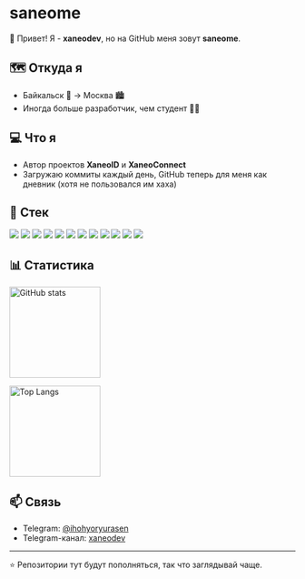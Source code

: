 # saneome

👋 Привет! Я - **xaneodev**, но на GitHub меня зовут **saneome**.  

## 🗺️ Откуда я
- Байкальск 🌊 → Москва 🏙️  
- Иногда больше разработчик, чем студент 🤷‍♂️

## 💻 Что я
- Автор проектов **XaneoID** и **XaneoConnect**  
- Загружаю коммиты каждый день, GitHub теперь для меня как дневник (хотя не пользовался им хаха)

## 🔧 Стек

<p align="left">
  <img src="https://img.shields.io/badge/Flutter-02569B?style=for-the-badge&logo=flutter&logoColor=white"/>
  <img src="https://img.shields.io/badge/Django-092E20?style=for-the-badge&logo=django&logoColor=white"/>
  <img src="https://img.shields.io/badge/Python-3776AB?style=for-the-badge&logo=python&logoColor=white"/>
  <img src="https://img.shields.io/badge/HTML5-E34F26?style=for-the-badge&logo=html5&logoColor=white"/>
  <img src="https://img.shields.io/badge/CSS3-1572B6?style=for-the-badge&logo=css3&logoColor=white"/>
  <img src="https://img.shields.io/badge/JavaScript-F7DF1E?style=for-the-badge&logo=javascript&logoColor=black"/>
  <img src="https://img.shields.io/badge/C++-00599C?style=for-the-badge&logo=cplusplus&logoColor=white"/>
  <img src="https://img.shields.io/badge/Java-007396?style=for-the-badge&logo=java&logoColor=white"/>
  <img src="https://img.shields.io/badge/SQLite-003B57?style=for-the-badge&logo=sqlite&logoColor=white"/>
  <img src="https://img.shields.io/badge/MySQL-4479A1?style=for-the-badge&logo=mysql&logoColor=white"/>
  <img src="https://img.shields.io/badge/Git-F05032?style=for-the-badge&logo=git&logoColor=white"/>
  <img src="https://img.shields.io/badge/GitHub-181717?style=for-the-badge&logo=github&logoColor=white"/>
</p>

## 📊 Статистика

<p align="left">
  <img src="https://github-readme-stats.vercel.app/api?username=saneome&show_icons=true&theme=tokyonight" alt="GitHub stats" height="160"/>
</p>

<p align="left">
  <img src="https://github-readme-stats.vercel.app/api/top-langs/?username=saneome&layout=compact&theme=tokyonight" alt="Top Langs" height="160"/>
</p>

## 📫 Связь
- Telegram: [@ihohyoryurasen](https://t.me/ihohyoryurasen)  
- Telegram-канал: [xaneodev](https://t.me/xaneodev)  

---

⭐ Репозитории тут будут пополняться, так что заглядывай чаще.
